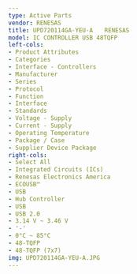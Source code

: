 ```yaml
---
type: Active Parts
vendor: RENESAS
title: UPD720114GA-YEU-A　　RENESAS
model: IC CONTROLLER USB 48TQFP
left-cols:
- Product Attributes
- Categories
- Interface - Controllers
- Manufacturer
- Series
- Protocol
- Function
- Interface
- Standards
- Voltage - Supply
- Current - Supply
- Operating Temperature
- Package / Case
- Supplier Device Package
right-cols:
- Select All
- Integrated Circuits (ICs)
- Renesas Electronics America
- ECOUSB™
- USB
- Hub Controller
- USB
- USB 2.0
- 3.14 V ~ 3.46 V
- '-'
- 0°C ~ 85°C
- 48-TQFP
- 48-TQFP (7x7)
img: UPD720114GA-YEU-A.JPG
---
```


